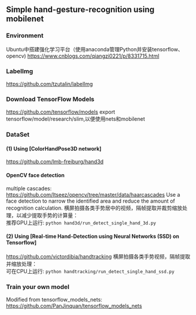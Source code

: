 ## Simple hand-gesture-recognition using mobilenet

### Environment
Ubuntu中搭建强化学习平台（使用anaconda管理Python并安装tensorflow、opencv)
https://www.cnblogs.com/qiangzi0221/p/8331715.html
### LabelImg
https://github.com/tzutalin/labelImg

### Download TensorFlow Models
https://github.com/tensorflow/models
export tensorflow/model/research/slim,以便使用nets和mobilenet

### DataSet
#### (1) Using [ColorHandPose3D network]
https://github.com/lmb-freiburg/hand3d
#### OpenCV face detection
multiple cascades: https://github.com/Itseez/opencv/tree/master/data/haarcascades
Use a face detection to narrow the identified area and reduce the amount of recognition calculation.
横屏拍摄各类手势居中的视频，隔帧提取并裁剪缩放处理，以减少提取手势的计算量：<br>
推荐GPU上运行: ```python hand3d/run_detect_single_hand_3d.py ```
#### (2) Using [Real-time Hand-Detection using Neural Networks (SSD) on Tensorflow]
https://github.com/victordibia/handtracking
横屏拍摄各类手势视频，隔帧提取并缩放处理：<br>
可在CPU上运行: ```python handtracking/run_detect_single_hand_ssd.py```

### Train your own model
Modified from tensorflow_models_nets: https://github.com/PanJinquan/tensorflow_models_nets
